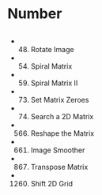 # Number

## 
- 48. Rotate Image
- 54. Spiral Matrix
- 59. Spiral Matrix II
- 73. Set Matrix Zeroes
- 74. Search a 2D Matrix
- 566. Reshape the Matrix
- 661. Image Smoother
- 867. Transpose Matrix
- 1260. Shift 2D Grid
